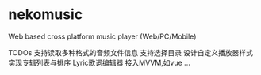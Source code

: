# nekomusic
Web based cross platform music player (Web/PC/Mobile)

TODOs
支持读取多种格式的音频文件信息
支持选择目录
设计自定义播放器样式
实现专辑列表与排序
Lyric歌词编辑器
接入MVVM,如vue
...

